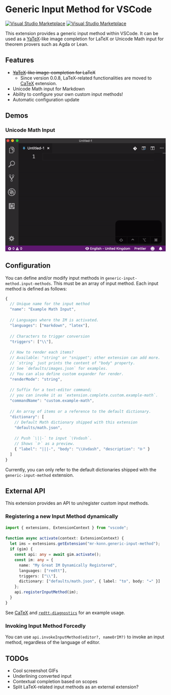 # Generic Input Method for VSCode

[![Visual Studio Marketplace](https://vsmarketplacebadge.apphb.com/installs/mr-konn.generic-input-method.svg)](https://marketplace.visualstudio.com/items?itemName=mr-konn.generic-input-method)
[![Visual Studio Marketplace](https://img.shields.io/vscode-marketplace/d/mr-konn.generic-input-method.svg)](https://marketplace.visualstudio.com/items?itemName=mr-konn.generic-input-method)

This extension provides a generic input method within VSCode.
It can be used as a [YaTeX][yatex]-like image completion for LaTeX or Unicode Math input for theorem provers such as Agda or Lean.

[yatex]: http://yatex.org

## Features

- ~~[YaTeX][yatex]-like image-completion for LaTeX~~
  - Since version 0.0.8, LaTeX-related functionalities are moved to [CaTeX] extension.
- Unicode Math input for Markdown
- Ability to configure your own custom input methods!
- Automatic configuration update

[CaTeX]: https://marketplace.visualstudio.com/items?itemName=mr-konn.catex

## Demos

### Unicode Math Input

![GIF Anime](images/unicode-input.gif)

## Configuration

You can define and/or modify input methods in `generic-input-method.input-methods`.
This must be an array of input method.
Each input method is defined as follows:

```javascript
{
  // Unique name for the input method
  "name": "Example Math Input",

  // Languages where the IM is activated.
  "languages": ["markdown", "latex"],

  // Characters to trigger conversion
  "triggers": ["\\"],

  // How to render each items?
  // Available: "string" or "snippet"; other extension can add more.
  // `string` just prints the content of "body" property.
  // See `defaults/images.json` for examples.
  // You can also define custom expander for render.
  "renderMode": "string",

  // Suffix for a text-editor command;
  // you can invoke it as `extension.complete.custom.example-math`.
  "commandName": "custom.example-math",

  // An array of items or a reference to the default dictionary.
  "dictionary": [
    // Default Math dictionary shipped with this extension
    "defaults/math.json",

    // Push `\||-` to input `\Vvdash`.
    // Shows `⊪` as a preview.
    { "label": "|||-", "body": "\\Vvdash", "description": "⊪" }
  ]
}
```

Currently, you can only refer to the default dictionaries shipped with the `generic-input-method` extension.

## External API

This extension provides an API to un/register custom input methods.

### Registering a new Input Method dynamically

```typescript
import { extensions, ExtensionContext } from "vscode";

function async activate(context: ExtensionContext) {
  let ims = extensions.getExtension("mr-konn.generic-input-method");
  if (gim) {
    const api: any = await gim.activate();
    const im: any = {
      name: "My Great IM Dynamically Registered",
      languages: ["redtt"],
      triggers: ["\\"],
      dictionary: ["defaults/math.json", { label: "to", body: "→" }]
    };
    api.registerInputMethod(im);
  }
}
```

See [CaTeX][catex-repo] and [`redtt-diagnostics`][redtt-diag] for an example usage.

[catex-repo]: https://github.com/konn/catex
[redtt-diag]: https://github.com/konn/vscode-redtt-diagnostics

### Invoking Input Method Forcedly

You can use `api.invokeInputMethod(editor?, nameOrIM?)` to invoke an input method, regardless of the language of editor.

## TODOs

- Cool screenshot GIFs
- Underlining converted input
- Contextual completion based on scopes
- Split LaTeX-related input methods as an external extension?
